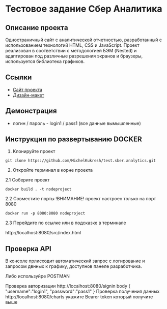 # Тестовое задание Сбер Аналитика

## Описание проекта

Одностраничный сайт с аналитической отчетностью, разработанный с использованием технологий HTML, CSS и JavaScript. Проект реализован в соответствии с методологией БЭМ (Nested) и адаптирован под различные разрешения экранов и браузеры, используется библиотека графиков.

## Ссылки

- [Сайт проекта](https://michelkukresh.github.io/test.sber.analytics/src/index.html)
- [Дизайн-макет](https://www.figma.com/design/eAxaBgSCzRfq03sH3H72vm/%D0%A2%D0%B5%D1%81%D1%82%D0%BE%D0%B2%D0%BE%D0%B5_%D0%B4%D0%BB%D1%8F_%D1%80%D0%B0%D0%B7%D1%80%D0%B0%D0%B1%D0%BE%D1%82%D1%87%D0%B8%D0%BA%D0%B0_%D0%BE%D0%BA%D1%82%D1%8F%D0%B1%D1%80%D1%8C2024?node-id=7-6764&t=OnF99UW9zoB8n9mC-1)

## Демонстрация

- логин / пароль - login1 / pass1 (все данные вымышленные)

## Инструкция по развертыванию DOCKER

1. Клонируйте проект 

```git clone https://github.com/MichelKukresh/test.sber.analytics.git```

2. Откройте терминал в корне проекта

2.1 Соберите проект

```docker build . -t nodeproject```

2.2 Совместите порты !ВНИМАНИЕ! проект настроен только на порт 8080

```docker run -p 8080:8080 nodeproject```

2.3 Перейдите по ссылке или в подсказке в терминале

http://localhost:8080/src/index.html

## Проверка API

В консоле прлисходит автоматический запрос с логирование и запросом двнных к графику, доступнов панеле разработчика.

Либо используйре POSTMAN

Проверка авторизации
http://localhost:8080/signin
body {
  "username":"login1",
   "password":"pass1"
}
Проверка получения данных
http://localhost:8080/charts
укажите Bearer token который получите выше